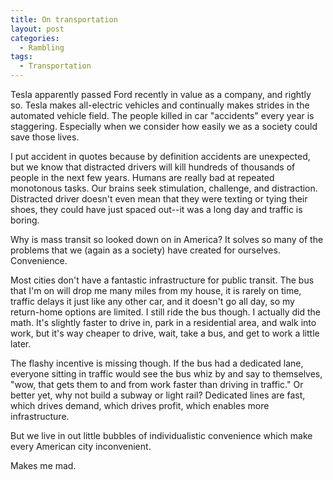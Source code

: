 ```yaml
---
title: On transportation
layout: post
categories:
  - Rambling
tags:
  - Transportation
---
```

Tesla apparently passed Ford recently in value as a company, and rightly so. Tesla makes all-electric vehicles and continually makes strides in the automated vehicle field. The people killed in car "accidents" every year is staggering. Especially when we consider how easily we as a society could save those lives.

I put accident in quotes because by definition accidents are unexpected, but we know that distracted drivers will kill hundreds of thousands of people in the next few years. Humans are really bad at repeated monotonous tasks. Our brains seek stimulation, challenge, and distraction. Distracted driver doesn't even mean that they were texting or tying their shoes, they could have just spaced out--it was a long day and traffic is boring.

Why is mass transit so looked down on in America? It solves so many of the problems that we (again as a society) have created for ourselves. Convenience.

Most cities don't have a fantastic infrastructure for public transit. The bus that I'm on will drop me many miles from my house, it is rarely on time, traffic delays it just like any other car, and it doesn't go all day, so my return-home options are limited. I still ride the bus though. I actually did the math. It's slightly faster to drive in, park in a residential area, and walk into work, but it's way cheaper to drive, wait, take a bus, and get to work a little later.

The flashy incentive is missing though. If the bus had a dedicated lane, everyone sitting in traffic would see the bus whiz by and say to themselves, "wow, that gets them to and from work faster than driving in traffic." Or better yet, why not build a subway or light rail? Dedicated lines are fast, which drives demand, which drives profit, which enables more infrastructure.

But we live in out little bubbles of individualistic convenience which make every American city inconvenient.

Makes me mad.